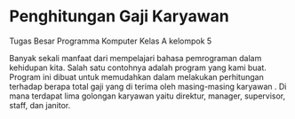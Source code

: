 # Penghitungan Gaji Karyawan
Tugas Besar Programma Komputer Kelas A kelompok 5


Banyak sekali manfaat dari mempelajari bahasa pemrograman dalam kehidupan kita. Salah satu contohnya adalah program yang kami buat. Program ini dibuat untuk memudahkan dalam melakukan perhitungan terhadap berapa total gaji yang di terima oleh masing-masing karyawan . Di mana terdapat lima golongan karyawan yaitu direktur, manager, supervisor, staff, dan janitor.
